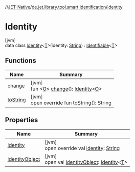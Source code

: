 //[JET-Native](../../../index.md)/[de.jet.library.tool.smart.identification](../index.md)/[Identity](index.md)

# Identity

[jvm]\
data class [Identity](index.md)&lt;[T](index.md)&gt;(identity: [String](https://kotlinlang.org/api/latest/jvm/stdlib/kotlin/-string/index.html)) : [Identifiable](../-identifiable/index.md)&lt;[T](index.md)&gt;

## Functions

| Name | Summary |
|---|---|
| [change](change.md) | [jvm]<br>fun &lt;[O](change.md)&gt; [change](change.md)(): [Identity](index.md)&lt;[O](change.md)&gt; |
| [toString](to-string.md) | [jvm]<br>open override fun [toString](to-string.md)(): [String](https://kotlinlang.org/api/latest/jvm/stdlib/kotlin/-string/index.html) |

## Properties

| Name | Summary |
|---|---|
| [identity](identity.md) | [jvm]<br>open override val [identity](identity.md): [String](https://kotlinlang.org/api/latest/jvm/stdlib/kotlin/-string/index.html) |
| [identityObject](../-identifiable/identity-object.md) | [jvm]<br>open val [identityObject](../-identifiable/identity-object.md): [Identity](index.md)&lt;[T](index.md)&gt; |
